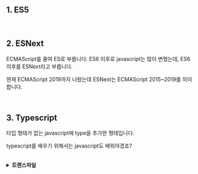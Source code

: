 

## 1. ES5

<br>

## 2. ESNext

ECMAScript를 줄여 ES로 부릅니다.
ES6 이후로 javascript는 많이 변했는데, ES6 이후를 ESNext라고 부릅니다.

현재 ECMAScript 2019까지 나왔는데 ESNext는 ECMAScript 2015~2019를 의미합니다.

<br>

## 3. Typescript

타입 형태가 없는 javascript에 type을 추가한 형태입니다.

typescript를 배우기 위해서는 javascript도 배워야겠죠?


<br>

<details><summary><b>트랜스파일</b></summary>

<p>


### 트랜스파일

어떤 프로그래밍 언어로 작성된 소스코드를 다른 프로그래밍 언어로 된 소스코드로 바꿔주는 프로그램을 **트랜스파일**이라고 합니다.

텍스트로 된 소스코드를 바이너리 코드로 바꿔주는 컴파일러와 구분하기 위해 생긴 용어

**ESNext**는 바벨(Babel)이라는 트랜스파일러를 거치면 ES5 javascript 코드로 변환됩니다.

**Typescript**는 TSC(TypeScript compiler)라는 트랜스파일러를 통해 ES5 javscript 코드로 변환됩니다.
   

</p>
</details>

